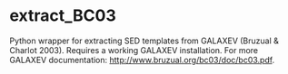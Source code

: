 # extract_BC03
Python wrapper for extracting SED templates from GALAXEV (Bruzual & Charlot 2003). Requires a working GALAXEV installation. For more GALAXEV documentation: http://www.bruzual.org/bc03/doc/bc03.pdf.